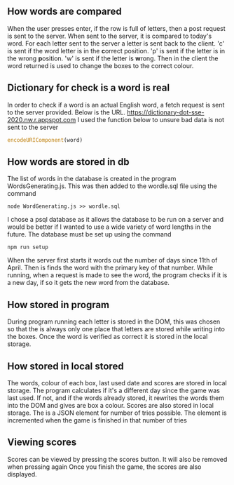 ## How words are compared
When the user presses enter, if the row is full of letters, then a post request is sent to the server.
When sent to the server, it is compared to today's word. For each letter sent to the server a letter is sent back to the client. 'c' is sent if the word letter is in the **c**orrect position. 'p' is sent if the letter is in the wrong **p**osition. 'w' is sent if the letter is **w**rong.
Then in the client the word returned is used to change the boxes to the correct colour.

## Dictionary for check is a word is real
In order to check if a word is an actual English word, a fetch request is sent to the server provided.
Below is the URL.
https://dictionary-dot-sse-2020.nw.r.appspot.com
I used the function below to unsure bad data is not sent to the server
```js
encodeURIComponent(word)
```

## How words are stored in db
The list of words in the database is created in the program WordsGenerating.js. This was then added to the wordle.sql file using the command 
```shell
node WordGenerating.js >> wordle.sql
```
I chose a psql database as it allows the database to be run on a server and would be better if I wanted to use a wide variety of word lengths in the future.
The database must be set up using the command 
```shell
npm run setup
```
When the server first starts it words out the number of days since 11th of April. Then is finds the word with the primary key of that number.
While running, when a request is made to see the word, the program checks if it is a new day, if so it gets the new word from the database.

## How stored in program
During program running each letter is stored in the DOM, this was chosen so that the is always only one place that letters are stored while writing into the boxes.
Once the word is verified as correct it is stored in the local storage.

## How stored in local stored
The words, colour of each box, last used date and scores are stored in local storage.
The program calculates if it's a different day since the game was last used.
If not, and if the words already stored, it rewrites the words them into the DOM and gives are box a colour.
Scores are also stored in local storage. The is a JSON element for number of tries possible. The element is incremented when the game is finished in that number of tries

## Viewing scores
Scores can be viewed by pressing the scores button.
It will also be removed when pressing again
Once you finish the game, the scores are also displayed.